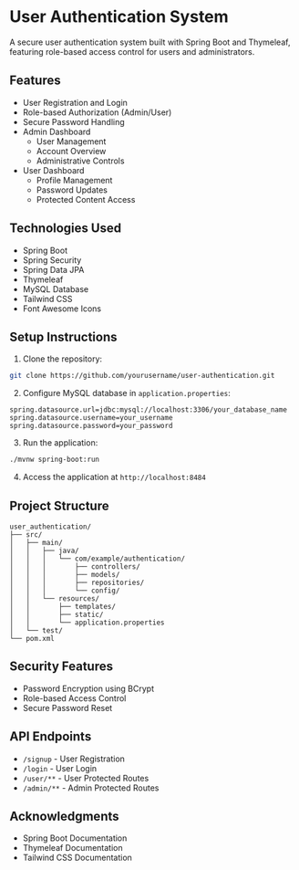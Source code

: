 # User Authentication System

A secure user authentication system built with Spring Boot and Thymeleaf, featuring role-based access control for users and administrators.

## Features

- User Registration and Login
- Role-based Authorization (Admin/User)
- Secure Password Handling
- Admin Dashboard
  - User Management
  - Account Overview
  - Administrative Controls
- User Dashboard
  - Profile Management
  - Password Updates
  - Protected Content Access

## Technologies Used

- Spring Boot
- Spring Security
- Spring Data JPA
- Thymeleaf
- MySQL Database
- Tailwind CSS
- Font Awesome Icons

## Setup Instructions

1. Clone the repository:
```bash
git clone https://github.com/yourusername/user-authentication.git
```

2. Configure MySQL database in `application.properties`:
```properties
spring.datasource.url=jdbc:mysql://localhost:3306/your_database_name
spring.datasource.username=your_username
spring.datasource.password=your_password
```

3. Run the application:
```bash
./mvnw spring-boot:run
```

4. Access the application at `http://localhost:8484`

## Project Structure

```
user_authentication/
├── src/
│   ├── main/
│   │   ├── java/
│   │   │   └── com/example/authentication/
│   │   │       ├── controllers/
│   │   │       ├── models/
│   │   │       ├── repositories/
│   │   │       └── config/
│   │   └── resources/
│   │       ├── templates/
│   │       ├── static/
│   │       └── application.properties
│   └── test/
└── pom.xml
```

## Security Features

- Password Encryption using BCrypt
- Role-based Access Control
- Secure Password Reset

## API Endpoints

- `/signup` - User Registration
- `/login` - User Login
- `/user/**` - User Protected Routes
- `/admin/**` - Admin Protected Routes

## Acknowledgments

- Spring Boot Documentation
- Thymeleaf Documentation
- Tailwind CSS Documentation
